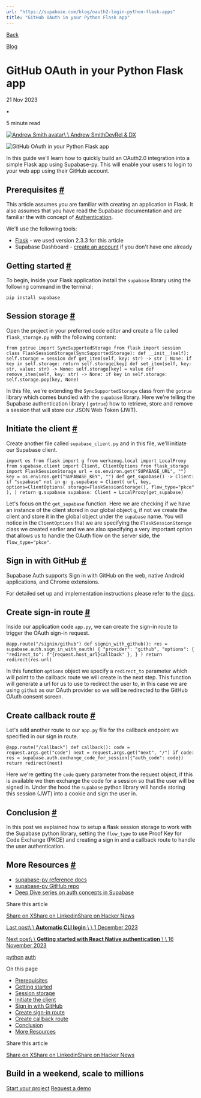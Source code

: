 ```yaml
---
url: "https://supabase.com/blog/oauth2-login-python-flask-apps"
title: "GitHub OAuth in your Python Flask app"
---
```


[Back](https://supabase.com/blog)

[Blog](https://supabase.com/blog)

# GitHub OAuth in your Python Flask app

21 Nov 2023

•

5 minute read

[![Andrew Smith avatar](https://supabase.com/_next/image?url=https%3A%2F%2Fgithub.com%2Fsilentworks.png&w=96&q=75&dpl=dpl_7FY8EmFQ6G3YqautJ4Fvh1viLnvu)\\
\\
Andrew SmithDevRel & DX](https://github.com/silentworks)

![GitHub OAuth in your Python Flask app](https://supabase.com/_next/image?url=%2Fimages%2Fblog%2Foauth2-login-python-flask-apps%2Fflask-supabase-auth.jpg&w=3840&q=100&dpl=dpl_7FY8EmFQ6G3YqautJ4Fvh1viLnvu)

In this guide we'll learn how to quickly build an OAuth2.0 integration into a simple Flask app using Supabase-py. This will enable your users to login to your web app using their GitHub account.

## Prerequisites [\#](https://supabase.com/blog/oauth2-login-python-flask-apps\#prerequisites)

This article assumes you are familiar with creating an application in Flask. It also assumes that you have read the Supabase documentation and are familiar the with concept of [Authentication](https://supabase.com/docs/guides/auth).

We'll use the following tools:

- [Flask](https://flask.palletsprojects.com/en/3.0.x/) \- we used version 2.3.3 for this article
- Supabase Dashboard - [create an account](https://database.new/) if you don't have one already

## Getting started [\#](https://supabase.com/blog/oauth2-login-python-flask-apps\#getting-started)

To begin, inside your Flask application install the `supabase` library using the following command in the terminal:

`
pip install supabase
`

## Session storage [\#](https://supabase.com/blog/oauth2-login-python-flask-apps\#session-storage)

Open the project in your preferred code editor and create a file called `flask_storage.py` with the following content:

`
from gotrue import SyncSupportedStorage
from flask import session
class FlaskSessionStorage(SyncSupportedStorage):
    def __init__(self):
        self.storage = session
    def get_item(self, key: str) -> str | None:
        if key in self.storage:
            return self.storage[key]
    def set_item(self, key: str, value: str) -> None:
        self.storage[key] = value
    def remove_item(self, key: str) -> None:
        if key in self.storage:
            self.storage.pop(key, None)
`

In this file, we're extending the `SyncSupportedStorage` class from the `gotrue` library which comes bundled with the `supabase` library. Here we're telling the Supabase authentication library ( `gotrue`) how to retrieve, store and remove a session that will store our JSON Web Token (JWT).

## Initiate the client [\#](https://supabase.com/blog/oauth2-login-python-flask-apps\#initiate-the-client)

Create another file called `supabase_client.py` and in this file, we'll initiate our Supabase client.

`
import os
from flask import g
from werkzeug.local import LocalProxy
from supabase.client import Client, ClientOptions
from flask_storage import FlaskSessionStorage
url = os.environ.get("SUPABASE_URL", "")
key = os.environ.get("SUPABASE_KEY", "")
def get_supabase() -> Client:
    if "supabase" not in g:
        g.supabase = Client(
            url,
            key,
            options=ClientOptions(
                storage=FlaskSessionStorage(),
                flow_type="pkce"
            ),
        )
    return g.supabase
supabase: Client = LocalProxy(get_supabase)
`

Let's focus on the `get_supabase` function. Here we are checking if we have an instance of the client stored in our global object `g`, if not we create the client and store it in the global object under the `supabase` name. You will notice in the `ClientOptions` that we are specifying the `FlaskSessionStorage` class we created earlier and we are also specifying a very important option that allows us to handle the OAuth flow on the server side, the `flow_type="pkce"`.

## Sign in with GitHub [\#](https://supabase.com/blog/oauth2-login-python-flask-apps\#sign-in-with-github)

Supabase Auth supports Sign in with GitHub on the web, native Android applications, and Chrome extensions.

For detailed set up and implementation instructions please refer to the [docs](https://supabase.com/docs/guides/auth/social-login/auth-github).

## Create sign-in route [\#](https://supabase.com/blog/oauth2-login-python-flask-apps\#create-sign-in-route)

Inside our application code `app.py`, we can create the sign-in route to trigger the OAuth sign-in request.

`
@app.route("/signin/github")
def signin_with_github():
    res = supabase.auth.sign_in_with_oauth(
        {
            "provider": "github",
            "options": {
	            "redirect_to": f"{request.host_url}callback"
	        },
        }
    )
    return redirect(res.url)
`

In this function `options` object we specify a `redirect_to` parameter which will point to the callback route we will create in the next step. This function will generate a url for us to use to redirect the user to, in this case we are using `github` as our OAuth provider so we will be redirected to the GitHub OAuth consent screen.

## Create callback route [\#](https://supabase.com/blog/oauth2-login-python-flask-apps\#create-callback-route)

Let's add another route to our `app.py` file for the callback endpoint we specified in our sign in route.

`
@app.route("/callback")
def callback():
    code = request.args.get("code")
    next = request.args.get("next", "/")
    if code:
        res = supabase.auth.exchange_code_for_session({"auth_code": code})
    return redirect(next)
`

Here we're getting the `code` query parameter from the request object, if this is available we then exchange the code for a session so that the user will be signed in. Under the hood the `supabase` python library will handle storing this session (JWT) into a cookie and sign the user in.

## Conclusion [\#](https://supabase.com/blog/oauth2-login-python-flask-apps\#conclusion)

In this post we explained how to setup a flask session storage to work with the Supabase python library, setting the `flow_type` to use Proof Key for Code Exchange (PKCE) and creating a sign in and a callback route to handle the user authentication.

## More Resources [\#](https://supabase.com/blog/oauth2-login-python-flask-apps\#more-resources)

- [supabase-py reference docs](https://supabase.com/docs/reference/python/installing)
- [supabase-py GitHub repo](https://github.com/supabase-community/supabase-py)
- [Deep Dive series on auth concepts in Supabase](https://supabase.com/docs/learn/auth-deep-dive/auth-deep-dive-jwts)

Share this article

[Share on X](https://twitter.com/intent/tweet?url=https%3A%2F%2Fsupabase.com%2Fblog%2Foauth2-login-python-flask-apps&text=GitHub%20OAuth%20in%20your%20Python%20Flask%20app)[Share on Linkedin](https://www.linkedin.com/shareArticle?url=https%3A%2F%2Fsupabase.com%2Fblog%2Foauth2-login-python-flask-apps&text=GitHub%20OAuth%20in%20your%20Python%20Flask%20app)[Share on Hacker News](https://news.ycombinator.com/submitlink?u=https%3A%2F%2Fsupabase.com%2Fblog%2Foauth2-login-python-flask-apps&t=GitHub%20OAuth%20in%20your%20Python%20Flask%20app)

[Last post\\
\\
**Automatic CLI login** \\
\\
1 December 2023](https://supabase.com/blog/automatic-cli-login)

[Next post\\
\\
**Getting started with React Native authentication** \\
\\
16 November 2023](https://supabase.com/blog/react-native-authentication)

[python](https://supabase.com/blog/tags/python) [auth](https://supabase.com/blog/tags/auth)

On this page

- [Prerequisites](https://supabase.com/blog/oauth2-login-python-flask-apps#prerequisites)
- [Getting started](https://supabase.com/blog/oauth2-login-python-flask-apps#getting-started)
- [Session storage](https://supabase.com/blog/oauth2-login-python-flask-apps#session-storage)
- [Initiate the client](https://supabase.com/blog/oauth2-login-python-flask-apps#initiate-the-client)
- [Sign in with GitHub](https://supabase.com/blog/oauth2-login-python-flask-apps#sign-in-with-github)
- [Create sign-in route](https://supabase.com/blog/oauth2-login-python-flask-apps#create-sign-in-route)
- [Create callback route](https://supabase.com/blog/oauth2-login-python-flask-apps#create-callback-route)
- [Conclusion](https://supabase.com/blog/oauth2-login-python-flask-apps#conclusion)
- [More Resources](https://supabase.com/blog/oauth2-login-python-flask-apps#more-resources)

Share this article

[Share on X](https://twitter.com/intent/tweet?url=https%3A%2F%2Fsupabase.com%2Fblog%2Foauth2-login-python-flask-apps&text=GitHub%20OAuth%20in%20your%20Python%20Flask%20app)[Share on Linkedin](https://www.linkedin.com/shareArticle?url=https%3A%2F%2Fsupabase.com%2Fblog%2Foauth2-login-python-flask-apps&text=GitHub%20OAuth%20in%20your%20Python%20Flask%20app)[Share on Hacker News](https://news.ycombinator.com/submitlink?u=https%3A%2F%2Fsupabase.com%2Fblog%2Foauth2-login-python-flask-apps&t=GitHub%20OAuth%20in%20your%20Python%20Flask%20app)

## Build in a weekend, scale to millions

[Start your project](https://supabase.com/dashboard) [Request a demo](https://supabase.com/contact/sales)